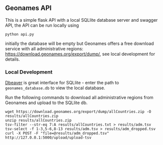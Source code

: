 ## Geonames API

This is a simple flask API with a local SQLlite database server and swagger API, the API can be run locally using 

```
python api.py
```

initially the database will be empty but Geonames offers a free download service with all administrative regions: https://download.geonames.org/export/dump/, see local development for details.

### Local Development

[Dbeaver](https://dbeaver.io/) is great interface for SQLlite - enter the path to `geonames_database.db` to view the local database.

Run the following commands to download all administrative regions from Geonames and upload to the SQLlite db. 

```
wget https://download.geonames.org/export/dump/allCountries.zip -O results/allCountries.zip
unzip results/allCountries.zip
tsv-filter --str-eq 7:A results/allCountries.txt > results/adm.tsv
tsv-select -f 1-3,5-6,8-13 results/adm.tsv > results/adm_dropped.tsv 
curl -X POST -F "file=@results/adm_dropped.tsv" http://127.0.0.1:5000/upload/upload-tsv
```